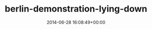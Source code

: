 ---
title:		"berlin-demonstration-lying-down"
mediatype:		"upload"
description:		"TBC"
date:		"2014-06-28 16:08:49+00:00"
album:		"city"
filename:		"berlin-demonstration-lying-down.md"
series:		""
cl_public_id:		"city/berlin-demonstration-lying-down"
cl_version:		1497000190
format:		"tiff"
bytes:		2490064
width:		961
height:		1440
exposure_mode:		"Auto"
program:		"Program AE"
aperture:		"3.2"
focal_length:		"70.0 mm"
iso:		"100"
shutter_speed:		"1/640"
metering:		"Multi-segment"
flash:		"Off, Did not fire"
white_balance:		"Custom"
colour_temp:		"5100"
has_crop:		"false"
orientation:		"Horizontal (normal)"
camera_model:		"NIKON D800"
lens_info:		"70-200mm f/2.8"
artist:		"No artist info"
x_resolution:		"300"
y_resolution:		"300"
---